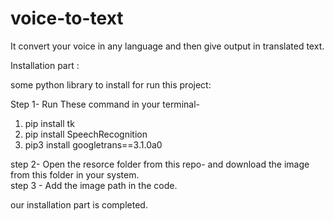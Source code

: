 # voice-to-text
It convert your voice in any language and then give output in translated text.

Installation part :

some python library to install for run this project: 

Step 1- Run These command in your terminal-    
1. pip install tk
2. pip install SpeechRecognition
3. pip3 install googletrans==3.1.0a0

step 2- Open the resorce folder from this repo- and download the image from this folder in your system.  
step 3 - Add the image path in the code.

our installation part is completed.

